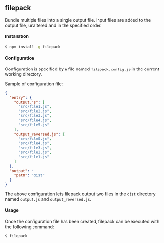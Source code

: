## filepack

Bundle multiple files into a single output file. Input files are added to the output file, unaltered and in the specified order.

#### Installation

```bash
$ npm install -g filepack
```

#### Configuration

Configuration is specified by a file named `filepack.config.js` in the current working directory.

Sample of configuration file:

```json
{
  "entry": {
    "output.js": [
      "src/file1.js",
      "src/file2.js",
      "src/file3.js",
      "src/file4.js",
      "src/file5.js"
    ],
    "output_reversed.js": [
      "src/file5.js",
      "src/file4.js",
      "src/file3.js",
      "src/file2.js",
      "src/file1.js"
    ]
  },
  "output": {
    "path": "dist"
  }
}
```

The above configuration lets filepack output two files in the `dist` directory named `output.js` and `output_reversed.js`.

#### Usage

Once the configuration file has been created, filepack can be executed with the following command:

```shell
$ filepack
```

